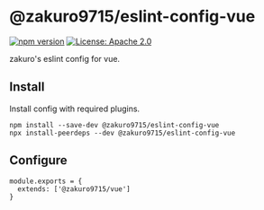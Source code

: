 # @zakuro9715/eslint-config-vue

[![npm version](https://badge.fury.io/js/%40zakuro9715%2Feslint-config-vue.svg)](https://badge.fury.io/js/%40zakuro9715%2Feslint-config-vue)
[![License: Apache 2.0](https://img.shields.io/badge/License-Apach%202.0-blue.svg)](https://opensource.org/licenses/Apache-2.0)

zakuro's eslint config for vue.

## Install

Install config with required plugins.

```
npm install --save-dev @zakuro9715/eslint-config-vue
npx install-peerdeps --dev @zakuro9715/eslint-config-vue
```

## Configure

```.eslintrc
module.exports = {
  extends: ['@zakuro9715/vue']
}
```
